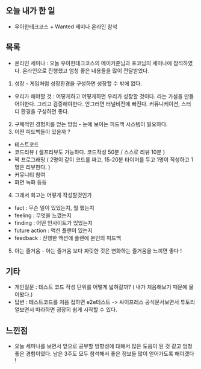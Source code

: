 ## 오늘 내가 한 일
- 우아한테크코스 + Wanted 세미나 온라인 참석

## 목록
- 온라인 세미나 : 오늘 우아한테크코스의 메이커준님과 포코님의 세미나에 참석하였다. 온라인으로 진행했고 엄청 좋은 내용들을 많이 전달받았다.
1. 성장 - 게임처럼 성장환경을 구성하면 성장할 수 밖에 없다.
  - 우리가 해야할 것 : 어떻게하고 어떻게하면 우리가 성장할 것이다. 라는 가설을 만들어야한다. 그리고 검증해야한다. 안그러면 터널비전에 빠진다. 커뮤니케이션, 스터디 환경을 구성하면 좋다.

2. 구체적인 경험치를 얻는 방법 - 눈에 보이는 피드백 시스템이 필요하다.
3. 어떤 피드백들이 있을까 ?
  - 테스트코드
  - 코드리뷰 ( 셀프리뷰도 가능하다. 코드작성 50분 / 스스로 리뷰 10분 )
  - 짝 프로그래밍 ( 2명이 같이 코드를 짜고, 15-20분 타이머를 두고 1명이 작성하고 1명은 리뷰한다. )
  - 커뮤니티 참여
  - 화면 녹화 등등

4. 그래서 회고는 어떻게 작성할것인가
  - fact : 무슨 일이 있었는지, 뭘 했는지
  - feeling : 무엇을 느꼈는지
  - finding : 어떤 인사이트가 있었는지
  - future action : 액션 플랜이 있는지
  - feedback : 진행한 액션에 플랜에 본인의 피드백

5. 아는 즐거움 - 아는 즐거움 보다 짜릿한 것은 변화하는 즐거움을 느끼면 좋다 !

## 기타
- 개인질문 : 테스트 코드 작성 단위를 어떻게 넓혀갈까? ( 내가 처음해보기 때문에 물어봤다.)
- 답변 : 테스트코드를 처음 접하면 e2e테스트 -> 싸이프레스 공식문서보면서 튜토리얼보면서 따라하면 굉장히 쉽게 시작할 수 있다.

## 느낀점
- 오늘 세미나를 보면서 앞으로 공부할 방향성에 대해서 많은 도움이 된 것 같고 엄청 좋은 경험이였다. 남은 3주도 모두 참석해서 좋은 정보들 많이 얻어가도록 해야겠다 !
